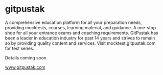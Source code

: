 # gitpustak
A comprehensive education platform for all your preparation needs, providing mocktests, courses, learning material, and guidance.  A one-stop shop for all your entrance exams and coaching requirements.  GitPustak has been a leader in education industry for past 14 years and strives to remain so by providing quality content and services. Visit mocktest.gitpustak.com for test series.

Details coming soon.

www.gitpustak.com
